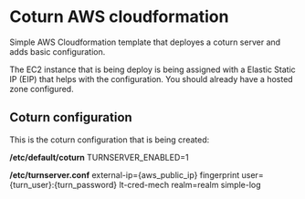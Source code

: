 # Coturn AWS cloudformation

Simple AWS Cloudformation template that deployes a coturn server and adds basic configuration.

The EC2 instance that is being deploy is being assigned with a Elastic Static IP (EIP) that helps with the configuration. You should already have a hosted zone configured.

## Coturn configuration
This is the coturn configuration that is being created:

**/etc/default/coturn**
TURNSERVER_ENABLED=1

**/etc/turnserver.conf**
external-ip={aws_public_ip}
fingerprint
user={turn_user}:{turn_password}
lt-cred-mech
realm=realm
simple-log